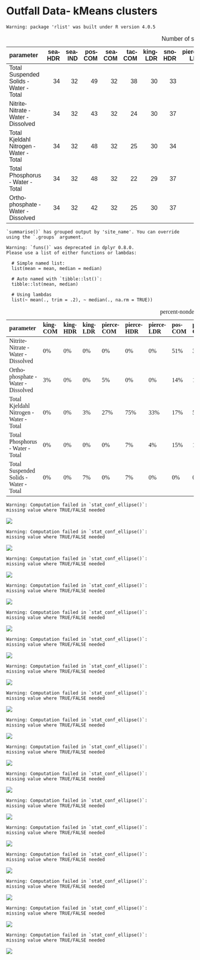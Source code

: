 Outfall Data- kMeans clusters
================

    Warning: package 'rlist' was built under R version 4.0.5

<table class=" lightable-classic" style="font-family: &quot;Arial Narrow&quot;, &quot;Source Sans Pro&quot;, sans-serif; width: auto !important; margin-left: auto; margin-right: auto;">
<caption>
Number of sampling events
</caption>
<thead>
<tr>
<th style="text-align:left;">
parameter
</th>
<th style="text-align:right;">
sea-HDR
</th>
<th style="text-align:right;">
sea-IND
</th>
<th style="text-align:right;">
pos-COM
</th>
<th style="text-align:right;">
sea-COM
</th>
<th style="text-align:right;">
tac-COM
</th>
<th style="text-align:right;">
king-LDR
</th>
<th style="text-align:right;">
sno-HDR
</th>
<th style="text-align:right;">
pierce-LDR
</th>
<th style="text-align:right;">
sno-LDR
</th>
<th style="text-align:right;">
king-COM
</th>
<th style="text-align:right;">
pot-COM
</th>
<th style="text-align:right;">
sno-COM
</th>
<th style="text-align:right;">
tac-HDR
</th>
<th style="text-align:right;">
tac-IND
</th>
<th style="text-align:right;">
king-HDR
</th>
<th style="text-align:right;">
pierce-COM
</th>
<th style="text-align:right;">
pierce-HDR
</th>
</tr>
</thead>
<tbody>
<tr>
<td style="text-align:left;">
Total Suspended Solids - Water - Total
</td>
<td style="text-align:right;">
34
</td>
<td style="text-align:right;">
32
</td>
<td style="text-align:right;">
49
</td>
<td style="text-align:right;">
32
</td>
<td style="text-align:right;">
38
</td>
<td style="text-align:right;">
30
</td>
<td style="text-align:right;">
33
</td>
<td style="text-align:right;">
23
</td>
<td style="text-align:right;">
40
</td>
<td style="text-align:right;">
31
</td>
<td style="text-align:right;">
33
</td>
<td style="text-align:right;">
32
</td>
<td style="text-align:right;">
48
</td>
<td style="text-align:right;">
30
</td>
<td style="text-align:right;">
21
</td>
<td style="text-align:right;">
28
</td>
<td style="text-align:right;">
15
</td>
</tr>
<tr>
<td style="text-align:left;">
Nitrite-Nitrate - Water - Dissolved
</td>
<td style="text-align:right;">
34
</td>
<td style="text-align:right;">
32
</td>
<td style="text-align:right;">
43
</td>
<td style="text-align:right;">
32
</td>
<td style="text-align:right;">
24
</td>
<td style="text-align:right;">
30
</td>
<td style="text-align:right;">
37
</td>
<td style="text-align:right;">
15
</td>
<td style="text-align:right;">
46
</td>
<td style="text-align:right;">
31
</td>
<td style="text-align:right;">
31
</td>
<td style="text-align:right;">
38
</td>
<td style="text-align:right;">
42
</td>
<td style="text-align:right;">
20
</td>
<td style="text-align:right;">
21
</td>
<td style="text-align:right;">
22
</td>
<td style="text-align:right;">
8
</td>
</tr>
<tr>
<td style="text-align:left;">
Total Kjeldahl Nitrogen - Water - Total
</td>
<td style="text-align:right;">
34
</td>
<td style="text-align:right;">
32
</td>
<td style="text-align:right;">
48
</td>
<td style="text-align:right;">
32
</td>
<td style="text-align:right;">
25
</td>
<td style="text-align:right;">
30
</td>
<td style="text-align:right;">
34
</td>
<td style="text-align:right;">
15
</td>
<td style="text-align:right;">
44
</td>
<td style="text-align:right;">
31
</td>
<td style="text-align:right;">
30
</td>
<td style="text-align:right;">
34
</td>
<td style="text-align:right;">
42
</td>
<td style="text-align:right;">
21
</td>
<td style="text-align:right;">
21
</td>
<td style="text-align:right;">
22
</td>
<td style="text-align:right;">
8
</td>
</tr>
<tr>
<td style="text-align:left;">
Total Phosphorus - Water - Total
</td>
<td style="text-align:right;">
34
</td>
<td style="text-align:right;">
32
</td>
<td style="text-align:right;">
48
</td>
<td style="text-align:right;">
32
</td>
<td style="text-align:right;">
22
</td>
<td style="text-align:right;">
29
</td>
<td style="text-align:right;">
37
</td>
<td style="text-align:right;">
23
</td>
<td style="text-align:right;">
46
</td>
<td style="text-align:right;">
31
</td>
<td style="text-align:right;">
29
</td>
<td style="text-align:right;">
39
</td>
<td style="text-align:right;">
40
</td>
<td style="text-align:right;">
19
</td>
<td style="text-align:right;">
21
</td>
<td style="text-align:right;">
28
</td>
<td style="text-align:right;">
15
</td>
</tr>
<tr>
<td style="text-align:left;">
Ortho-phosphate - Water - Dissolved
</td>
<td style="text-align:right;">
34
</td>
<td style="text-align:right;">
32
</td>
<td style="text-align:right;">
42
</td>
<td style="text-align:right;">
32
</td>
<td style="text-align:right;">
25
</td>
<td style="text-align:right;">
30
</td>
<td style="text-align:right;">
37
</td>
<td style="text-align:right;">
15
</td>
<td style="text-align:right;">
45
</td>
<td style="text-align:right;">
31
</td>
<td style="text-align:right;">
29
</td>
<td style="text-align:right;">
39
</td>
<td style="text-align:right;">
44
</td>
<td style="text-align:right;">
22
</td>
<td style="text-align:right;">
21
</td>
<td style="text-align:right;">
22
</td>
<td style="text-align:right;">
8
</td>
</tr>
</tbody>
</table>

    `summarise()` has grouped output by 'site_name'. You can override using the `.groups` argument.

    Warning: `funs()` was deprecated in dplyr 0.8.0.
    Please use a list of either functions or lambdas: 

      # Simple named list: 
      list(mean = mean, median = median)

      # Auto named with `tibble::lst()`: 
      tibble::lst(mean, median)

      # Using lambdas
      list(~ mean(., trim = .2), ~ median(., na.rm = TRUE))

<table class=" lightable-classic" style="font-family: serif; margin-left: auto; margin-right: auto;">
<caption>
percent-nondetects summary
</caption>
<thead>
<tr>
<th style="text-align:left;">
parameter
</th>
<th style="text-align:left;">
king-COM
</th>
<th style="text-align:left;">
king-HDR
</th>
<th style="text-align:left;">
king-LDR
</th>
<th style="text-align:left;">
pierce-COM
</th>
<th style="text-align:left;">
pierce-HDR
</th>
<th style="text-align:left;">
pierce-LDR
</th>
<th style="text-align:left;">
pos-COM
</th>
<th style="text-align:left;">
pot-COM
</th>
<th style="text-align:left;">
sea-COM
</th>
<th style="text-align:left;">
sea-HDR
</th>
<th style="text-align:left;">
sea-IND
</th>
<th style="text-align:left;">
sno-COM
</th>
<th style="text-align:left;">
sno-HDR
</th>
<th style="text-align:left;">
sno-LDR
</th>
<th style="text-align:left;">
tac-COM
</th>
<th style="text-align:left;">
tac-HDR
</th>
<th style="text-align:left;">
tac-IND
</th>
</tr>
</thead>
<tbody>
<tr>
<td style="text-align:left;">
Nitrite-Nitrate - Water - Dissolved
</td>
<td style="text-align:left;">
0%
</td>
<td style="text-align:left;">
0%
</td>
<td style="text-align:left;">
0%
</td>
<td style="text-align:left;">
0%
</td>
<td style="text-align:left;">
0%
</td>
<td style="text-align:left;">
0%
</td>
<td style="text-align:left;">
51%
</td>
<td style="text-align:left;">
3%
</td>
<td style="text-align:left;">
0%
</td>
<td style="text-align:left;">
0%
</td>
<td style="text-align:left;">
0%
</td>
<td style="text-align:left;">
NA%
</td>
<td style="text-align:left;">
NA%
</td>
<td style="text-align:left;">
NA%
</td>
<td style="text-align:left;">
0%
</td>
<td style="text-align:left;">
0%
</td>
<td style="text-align:left;">
0%
</td>
</tr>
<tr>
<td style="text-align:left;">
Ortho-phosphate - Water - Dissolved
</td>
<td style="text-align:left;">
3%
</td>
<td style="text-align:left;">
0%
</td>
<td style="text-align:left;">
0%
</td>
<td style="text-align:left;">
5%
</td>
<td style="text-align:left;">
0%
</td>
<td style="text-align:left;">
0%
</td>
<td style="text-align:left;">
14%
</td>
<td style="text-align:left;">
10%
</td>
<td style="text-align:left;">
3%
</td>
<td style="text-align:left;">
0%
</td>
<td style="text-align:left;">
0%
</td>
<td style="text-align:left;">
26%
</td>
<td style="text-align:left;">
41%
</td>
<td style="text-align:left;">
4%
</td>
<td style="text-align:left;">
4%
</td>
<td style="text-align:left;">
5%
</td>
<td style="text-align:left;">
14%
</td>
</tr>
<tr>
<td style="text-align:left;">
Total Kjeldahl Nitrogen - Water - Total
</td>
<td style="text-align:left;">
0%
</td>
<td style="text-align:left;">
0%
</td>
<td style="text-align:left;">
3%
</td>
<td style="text-align:left;">
27%
</td>
<td style="text-align:left;">
75%
</td>
<td style="text-align:left;">
33%
</td>
<td style="text-align:left;">
17%
</td>
<td style="text-align:left;">
57%
</td>
<td style="text-align:left;">
0%
</td>
<td style="text-align:left;">
0%
</td>
<td style="text-align:left;">
0%
</td>
<td style="text-align:left;">
6%
</td>
<td style="text-align:left;">
18%
</td>
<td style="text-align:left;">
14%
</td>
<td style="text-align:left;">
4%
</td>
<td style="text-align:left;">
2%
</td>
<td style="text-align:left;">
5%
</td>
</tr>
<tr>
<td style="text-align:left;">
Total Phosphorus - Water - Total
</td>
<td style="text-align:left;">
0%
</td>
<td style="text-align:left;">
0%
</td>
<td style="text-align:left;">
0%
</td>
<td style="text-align:left;">
0%
</td>
<td style="text-align:left;">
7%
</td>
<td style="text-align:left;">
4%
</td>
<td style="text-align:left;">
15%
</td>
<td style="text-align:left;">
14%
</td>
<td style="text-align:left;">
0%
</td>
<td style="text-align:left;">
0%
</td>
<td style="text-align:left;">
0%
</td>
<td style="text-align:left;">
NA%
</td>
<td style="text-align:left;">
0%
</td>
<td style="text-align:left;">
NA%
</td>
<td style="text-align:left;">
0%
</td>
<td style="text-align:left;">
7%
</td>
<td style="text-align:left;">
5%
</td>
</tr>
<tr>
<td style="text-align:left;">
Total Suspended Solids - Water - Total
</td>
<td style="text-align:left;">
0%
</td>
<td style="text-align:left;">
0%
</td>
<td style="text-align:left;">
7%
</td>
<td style="text-align:left;">
0%
</td>
<td style="text-align:left;">
7%
</td>
<td style="text-align:left;">
0%
</td>
<td style="text-align:left;">
0%
</td>
<td style="text-align:left;">
0%
</td>
<td style="text-align:left;">
0%
</td>
<td style="text-align:left;">
0%
</td>
<td style="text-align:left;">
0%
</td>
<td style="text-align:left;">
NA%
</td>
<td style="text-align:left;">
NA%
</td>
<td style="text-align:left;">
NA%
</td>
<td style="text-align:left;">
0%
</td>
<td style="text-align:left;">
0%
</td>
<td style="text-align:left;">
0%
</td>
</tr>
</tbody>
</table>

    Warning: Computation failed in `stat_conf_ellipse()`:
    missing value where TRUE/FALSE needed

![](nutrients_clusters_files/figure-gfm/unnamed-chunk-3-1.png)<!-- -->

    Warning: Computation failed in `stat_conf_ellipse()`:
    missing value where TRUE/FALSE needed

![](nutrients_clusters_files/figure-gfm/unnamed-chunk-3-2.png)<!-- -->

    Warning: Computation failed in `stat_conf_ellipse()`:
    missing value where TRUE/FALSE needed

![](nutrients_clusters_files/figure-gfm/unnamed-chunk-3-3.png)<!-- -->

    Warning: Computation failed in `stat_conf_ellipse()`:
    missing value where TRUE/FALSE needed

![](nutrients_clusters_files/figure-gfm/unnamed-chunk-3-4.png)<!-- -->

    Warning: Computation failed in `stat_conf_ellipse()`:
    missing value where TRUE/FALSE needed

![](nutrients_clusters_files/figure-gfm/unnamed-chunk-3-5.png)<!-- -->

    Warning: Computation failed in `stat_conf_ellipse()`:
    missing value where TRUE/FALSE needed

![](nutrients_clusters_files/figure-gfm/unnamed-chunk-3-6.png)<!-- -->

    Warning: Computation failed in `stat_conf_ellipse()`:
    missing value where TRUE/FALSE needed

![](nutrients_clusters_files/figure-gfm/unnamed-chunk-3-7.png)<!-- -->

    Warning: Computation failed in `stat_conf_ellipse()`:
    missing value where TRUE/FALSE needed

![](nutrients_clusters_files/figure-gfm/unnamed-chunk-3-8.png)<!-- -->

    Warning: Computation failed in `stat_conf_ellipse()`:
    missing value where TRUE/FALSE needed

![](nutrients_clusters_files/figure-gfm/unnamed-chunk-3-9.png)<!-- -->

    Warning: Computation failed in `stat_conf_ellipse()`:
    missing value where TRUE/FALSE needed

![](nutrients_clusters_files/figure-gfm/unnamed-chunk-3-10.png)<!-- -->

    Warning: Computation failed in `stat_conf_ellipse()`:
    missing value where TRUE/FALSE needed

![](nutrients_clusters_files/figure-gfm/unnamed-chunk-3-11.png)<!-- -->

    Warning: Computation failed in `stat_conf_ellipse()`:
    missing value where TRUE/FALSE needed

![](nutrients_clusters_files/figure-gfm/unnamed-chunk-3-12.png)<!-- -->

    Warning: Computation failed in `stat_conf_ellipse()`:
    missing value where TRUE/FALSE needed

![](nutrients_clusters_files/figure-gfm/unnamed-chunk-3-13.png)<!-- -->

    Warning: Computation failed in `stat_conf_ellipse()`:
    missing value where TRUE/FALSE needed

![](nutrients_clusters_files/figure-gfm/unnamed-chunk-3-14.png)<!-- -->

    Warning: Computation failed in `stat_conf_ellipse()`:
    missing value where TRUE/FALSE needed

![](nutrients_clusters_files/figure-gfm/unnamed-chunk-3-15.png)<!-- -->

    Warning: Computation failed in `stat_conf_ellipse()`:
    missing value where TRUE/FALSE needed

![](nutrients_clusters_files/figure-gfm/unnamed-chunk-3-16.png)<!-- -->

    Warning: Computation failed in `stat_conf_ellipse()`:
    missing value where TRUE/FALSE needed

![](nutrients_clusters_files/figure-gfm/unnamed-chunk-3-17.png)<!-- -->
